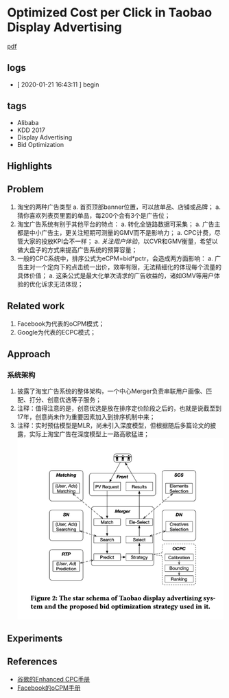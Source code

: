 # Optimized Cost per Click in Taobao Display Advertising
[pdf](https://arxiv.org/pdf/1703.02091.pdf)

## logs
* [ 2020-01-21 16:43:11 ] begin

## tags
* Alibaba
* KDD 2017
* Display Advertising
* Bid Optimization

## Highlights

## Problem
1. 淘宝的两种广告类型
  a. 首页顶部banner位置，可以放单品、店铺或品牌；
  a. 猜你喜欢列表页里面的单品，每200个会有3个是广告位；
1. 淘宝广告系统有别于其他平台的特点：
  a. 转化全链路数据可采集；
  a. 广告主都是中小广告主，更关注短期可测量的GMV而不是影响力；
  a. CPC计费，尽管大家的投放KPI会不一样；
  a. *关注用户体验*，以CVR和GMV衡量，希望以做大盘子的方式来提高广告系统的预算容量；
1. 一般的CPC系统中，排序公式为eCPM=bid\*pctr，会造成两方面影响：
  a. 广告主对一个定向下的点击统一出价，效率有限，无法精细化的体现每个流量的具体价值；
  a. 这条公式是最大化单次请求的广告收益的，诸如GMV等用户体验的优化诉求无法体现；

## Related work
1. Facebook为代表的oCPM模式；
1. Google为代表的ECPC模式；

## Approach
### 系统架构
1. 披露了淘宝广告系统的整体架构，一个中心Merger负责串联用户画像、匹配、打分、创意优选等子服务；
1. 注释：值得注意的是，创意优选是放在排序定价阶段之后的，也就是说截至到17年，创意尚未作为重要因素加入到排序机制中来；
1. 注释：实时预估模型是MLR，尚未引入深度模型，但根据随后多篇论文的披露，实际上淘宝广告在深度模型上一路高歌猛进；
![系统架构](ocpc_taobao/system_design.png "系统架构")


## Experiments

## References
* [谷歌的Enhanced CPC手册](https://support.google.com/google-ads/answer/2464964)
* [Facebook的oCPM手册](https://blog.adstage.io/2014/06/16/learn-about-facebook-ocpm-bidding)
